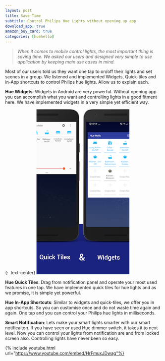 ```yaml
---
layout: post
title: Save Time
subtitle: Control Philips Hue Lights without opening up app
download_app: true
amazon_buy_card: true
categories: [huehello]
---
```



> *When it comes to mobile control lights, the most important thing is saving
> time. We asked our users and designed very simple to use application by keeping
main use cases in mind.*

Most of our users told us they want one tap to on/off their lights and set
scenes in a group. We listened and implemented Widgets, Quick-tiles and in-App
shortcuts to control Philips hue lights. Allow us to explain each.

**Hue Widgets**: Widgets in Android are very powerful. Without opening app you
can accomplish what you want and controlling lights in a good fitment here. We
have implemented widgets in a very simple yet efficient way.

{: .text-center}
![](/img/huehello/quick_tiles_and_widgets.png) 

**Hue Quick Tiles**: Drag from notification
panel and operate your most used features in one tap. We have implemented quick tiles for hue lights and as we promise, it is simple yet powerful.

**Hue In-App Shortcuts**: Similar to widgets and quick-tiles, we offer you in
app shortcuts. So you can customise once and do not waste time again and again.
One tap and you can control your Philips hue lights in milliseconds.

**Smart Notification**: Lets make your smart lights smarter with our smart notificaiton. If you have seen or used Hue dimmer switch, it takes it to next level. Now you can control your lights from notification are and from locked screen also. Controlling lights have never been so easy.

{% include youtube.html url="https://www.youtube.com/embed/HrFmuxJDwag"%}



